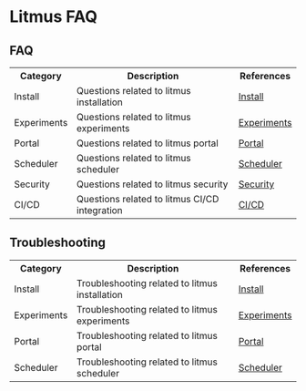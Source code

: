 # Litmus FAQ

## FAQ

<table>
  <tr>
    <th>Category</th>
    <th>Description</th>
    <th>References</th>
  </tr>
  <tr>
    <td>Install</td>
    <td>Questions related to litmus installation</td>
    <td><a href="/litmus/experiments/faq/install/">Install</a></td>
  </tr>
  <tr>
    <td>Experiments</td>
    <td>Questions related to litmus experiments</td>
    <td><a href="/litmus/experiments/faq/experiments/">Experiments</a></td>
  </tr>
  <tr>
    <td>Portal</td>
    <td>Questions related to litmus portal</td>
    <td><a href="/litmus/experiments/faq/portal/">Portal</a></td>
  </tr>
  <tr>
    <td>Scheduler</td>
    <td>Questions related to litmus scheduler</td>
    <td><a href="/litmus/experiments/faq/scheduler/">Scheduler</a></td>
  </tr>
  <tr>
    <td>Security</td>
    <td>Questions related to litmus security</td>
    <td><a href="/litmus/experiments/faq/security/">Security</a></td>
  </tr>
  <tr>
    <td>CI/CD</td>
    <td>Questions related to litmus CI/CD integration</td>
    <td><a href="/litmus/experiments/faq/ci-cd/">CI/CD</a></td>
  </tr>
</table>

## Troubleshooting

<table>
  <tr>
    <th>Category</th>
    <th>Description</th>
    <th>References</th>
  </tr>
  <tr>
    <td>Install</td>
    <td>Troubleshooting related to litmus installation</td>
    <td><a href="/litmus/experiments/troubleshooting/install/">Install</a></td>
  </tr>
  <tr>
    <td>Experiments</td>
    <td>Troubleshooting related to litmus experiments</td>
    <td><a href="/litmus/experiments/troubleshooting/experiments/">Experiments</a></td>
  </tr>
  <tr>
    <td>Portal</td>
    <td>Troubleshooting related to litmus portal</td>
    <td><a href="/litmus/experiments/troubleshooting/portal/">Portal</a></td>
  </tr>
  <tr>
    <td>Scheduler</td>
    <td>Troubleshooting related to litmus scheduler</td>
    <td><a href="/litmus/experiments/troubleshooting/scheduler/">Scheduler</a></td>
  </tr>
</table>